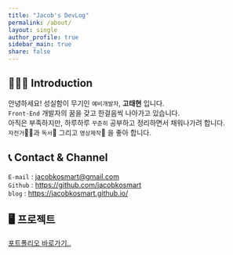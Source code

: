 ```yaml
---
title: "Jacob's DevLog"
permalink: /about/
layout: single
author_profile: true
sidebar_main: true
share: false
---
```


## 💁🏻‍♂ Introduction
  
안녕하세요! 성실함이 무기인 `예비개발자`, **고태현** 입니다.  
`Front-End` 개발자의 꿈을 갖고 한걸음씩 나아가고 있습니다.  
아직은 부족하지만, 하루하루 `꾸준히` 공부하고 정리하면서 채워나가려 합니다.  
`자전거`🚴‍♀️과 `독서`📕 그리고 `영상제작`🎥 을 좋아 합니다.  


## 📞 Contact & Channel 
`E-mail` : jacobkosmart@gmail.com  
`Github` : <https://github.com/jacobkosmart>  
`blog` : <https://jacobkosmart.github.io/>


## 🖥 프로젝트

[포트폴리오 바로가기..](/portfolio) 